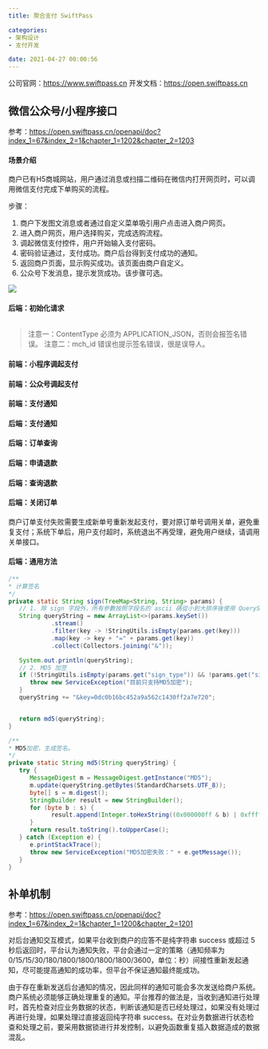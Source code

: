 ```yaml
---
title: 聚合支付 SwiftPass

categories:
- 架构设计
- 支付开发

date: 2021-04-27 00:00:56
---
```

公司官网：https://www.swiftpass.cn
开发文档：https://open.swiftpass.cn

## 微信公众号/小程序接口
参考：https://open.swiftpass.cn/openapi/doc?index_1=67&index_2=1&chapter_1=1202&chapter_2=1203

#### 场景介绍
商户已有H5商城网站，用户通过消息或扫描二维码在微信内打开网页时，可以调用微信支付完成下单购买的流程。

步骤：
1. 商户下发图文消息或者通过自定义菜单吸引用户点击进入商户网页。
1. 进入商户网页，用户选择购买，完成选购流程。
1. 调起微信支付控件，用户开始输入支付密码。
1. 密码验证通过，支付成功。商户后台得到支付成功的通知。
1. 返回商户页面，显示购买成功。该页面由商户自定义。
1. 公众号下发消息，提示发货成功。该步骤可选。

![](https://cdn.jsdelivr.net/gh/zhangqinghua/hexo_image/20210429145011.png)

#### 后端：初始化请求
```java

```

> 注意一：ContentType 必须为 APPLICATION_JSON，否则会报签名错误。
> 注意二：mch_id 错误也提示签名错误，很是误导人。

#### 前端：小程序调起支付

#### 前端：公众号调起支付

#### 前端：支付通知

#### 后端：支付通知

#### 后端：订单查询

#### 后端：申请退款

#### 后端：查询退款

#### 后端：关闭订单
商户订单支付失败需要生成新单号重新发起支付，要对原订单号调用关单，避免重复支付；系统下单后，用户支付超时，系统退出不再受理，避免用户继续，请调用关单接口。

#### 后端：通用方法
```java
/**
* 计算签名
*/
private static String sign(TreeMap<String, String> params) {
   // 1. 除 sign 字段外，所有參數按照字段名的 ascii 碼從小到大排序後使用 QueryString 的格式(即 key1=value1&key2=value2...)拼接而成，空值不傳遞，不參與簽名組串。
   String queryString = new ArrayList<>(params.keySet())
            .stream()
            .filter(key -> !StringUtils.isEmpty(params.get(key)))
            .map(key -> key + "=" + params.get(key))
            .collect(Collectors.joining("&"));

   System.out.println(queryString);
   // 2. MD5 加签
   if (!StringUtils.isEmpty(params.get("sign_type")) && !params.get("sign_type").equals("MD5")) {
      throw new ServiceException("目前只支持MD5加密");
   }
   queryString += "&key=0dc0b16bc452a9a562c1430ff2a7e720";


   return md5(queryString);
}

/**
* MD5加密，生成签名。
*/
private static String md5(String queryString) {
   try {
      MessageDigest m = MessageDigest.getInstance("MD5");
      m.update(queryString.getBytes(StandardCharsets.UTF_8));
      byte[] s = m.digest();
      StringBuilder result = new StringBuilder();
      for (byte b : s) {
            result.append(Integer.toHexString((0x000000ff & b) | 0xffffff00).substring(6));
      }
      return result.toString().toUpperCase();
   } catch (Exception e) {
      e.printStackTrace();
      throw new ServiceException("MD5加密失败：" + e.getMessage());
   }
}
```

## 补单机制
参考：https://open.swiftpass.cn/openapi/doc?index_1=67&index_2=1&chapter_1=1200&chapter_2=1201

对后台通知交互模式，如果平台收到商户的应答不是纯字符串 success 或超过 5 秒后返回时，平台认为通知失败，平台会通过一定的策略（通知频率为 0/15/15/30/180/1800/1800/1800/1800/3600，单位：秒）间接性重新发起通知，尽可能提高通知的成功率，但平台不保证通知最终能成功。

由于存在重新发送后台通知的情况，因此同样的通知可能会多次发送给商户系统。商户系统必须能够正确处理重复的通知。平台推荐的做法是，当收到通知进行处理时，首先检查对应业务数据的状态，判断该通知是否已经处理过，如果没有处理过再进行处理，如果处理过直接返回纯字符串 success。在对业务数据进行状态检查和处理之前，要采用数据锁进行并发控制，以避免函数重复插入数据造成的数据混乱。